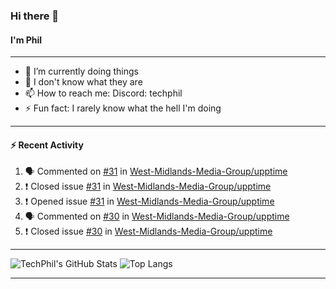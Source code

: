 ### Hi there 👋
#### I'm Phil

---

- 🔭 I’m currently doing things
- 🌱 I don't know what they are
- 📫 How to reach me: Discord: techphil
- ⚡ Fun fact: I rarely know what the hell I'm doing

---

#### ⚡ Recent Activity
<!--START_SECTION:activity-->
1. 🗣 Commented on [#31](https://github.com//West-Midlands-Media-Group/upptime/issues/31) in [West-Midlands-Media-Group/upptime](https://github.com//West-Midlands-Media-Group/upptime)
2. ❗️ Closed issue [#31](https://github.com//West-Midlands-Media-Group/upptime/issues/31) in [West-Midlands-Media-Group/upptime](https://github.com//West-Midlands-Media-Group/upptime)
3. ❗️ Opened issue [#31](https://github.com//West-Midlands-Media-Group/upptime/issues/31) in [West-Midlands-Media-Group/upptime](https://github.com//West-Midlands-Media-Group/upptime)
4. 🗣 Commented on [#30](https://github.com//West-Midlands-Media-Group/upptime/issues/30) in [West-Midlands-Media-Group/upptime](https://github.com//West-Midlands-Media-Group/upptime)
5. ❗️ Closed issue [#30](https://github.com//West-Midlands-Media-Group/upptime/issues/30) in [West-Midlands-Media-Group/upptime](https://github.com//West-Midlands-Media-Group/upptime)
<!--END_SECTION:activity-->

---

![TechPhil's GitHub Stats](https://github-readme-stats.vercel.app/api?username=techphil&count_private=true)
![Top Langs](https://github-readme-stats.vercel.app/api/top-langs/?username=techphil)

---
